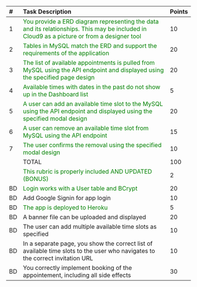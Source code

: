 <table>
<thead>
<tr>
<th style="text-align:left">#</th>
<th style="text-align:left">Task Description</th>
<th style="text-align:left">Points</th>
</tr>
</thead>
<tbody>
<tr>
<td style="text-align:left">1</td>
<td style="text-align:left; color:green">You provide a ERD diagram representing the data and its relationships. This may be included in Cloud9 as a picture or from a designer tool</td>
<td style="text-align:left">10</td>
</tr>
<tr>
<td style="text-align:left">2</td>
<td style="text-align:left; color:green">Tables in MySQL match the ERD and support the requirements of the application</td>
<td style="text-align:left">20</td>
</tr>
<tr>
<td style="text-align:left">3</td>
<td style="text-align:left; color:green">The list of available appointments is pulled from MySQL using the API endpoint and displayed using the specified page design</td>
<td style="text-align:left">20</td>
</tr>
<tr>
<td style="text-align:left">4</td>
<td style="text-align:left; color:green">Available times with dates in the past do not show up in the Dashboard list</td>
<td style="text-align:left">5</td>
</tr>
<tr>
<td style="text-align:left">5</td>
<td style="text-align:left; color:green">A user can add an available time slot to the MySQL using the API endpoint and displayed using the specified modal design</td>
<td style="text-align:left">20</td>
</tr>
<tr>
<td style="text-align:left">6</td>
<td style="text-align:left; color:green">A user can remove an available time slot from MySQL using the API endpoint</td>
<td style="text-align:left">15</td>
</tr>
<tr>
<td style="text-align:left">7</td>
<td style="text-align:left; color:green">The user confirms the removal using the specified modal design</td>
<td style="text-align:left">10</td>
</tr>
<tr>
<td style="text-align:left"></td>
<td style="text-align:left">TOTAL</td>
<td style="text-align:left">100</td>
</tr>
<tr>
<td style="text-align:left"></td>
<td style="text-align:left; color:green">This rubric is properly included AND UPDATED (BONUS)</td>
<td style="text-align:left">2</td>
</tr>
<tr>
<td style="text-align:left">BD</td>
<td style="text-align:left; color:green">Login works with a User table and BCrypt</td>
<td style="text-align:left">20</td>
</tr>
<tr>
<td style="text-align:left">BD</td>
<td style="text-align:left">Add Google Signin for app login</td>
<td style="text-align:left">10</td>
</tr>
<tr>
<td style="text-align:left">BD</td>
<td style="text-align:left; color:green">The app is deployed to Heroku</td>
<td style="text-align:left">5</td>
</tr>
<tr>
<td style="text-align:left">BD</td>
<td style="text-align:left">A banner file can be uploaded and displayed</td>
<td style="text-align:left">20</td>
</tr>
<tr>
<td style="text-align:left">BD</td>
<td style="text-align:left">The user can add multiple available time slots as specified</td>
<td style="text-align:left">10</td>
</tr>
<tr>
<td style="text-align:left">BD</td>
<td style="text-align:left">In a separate page, you show the correct list of available time slots to the user who navigates to the correct invitation URL</td>
<td style="text-align:left">10</td>
</tr>
<tr>
<td style="text-align:left">BD</td>
<td style="text-align:left">You correctly implement booking of the appointement, including all side effects</td>
<td style="text-align:left">30</td>
</tr>
</tbody>
</table>